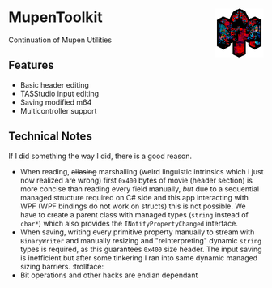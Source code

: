 # MupenToolkit <img src="https://github.com/Aurumaker72/MupenToolkit/blob/main/logo.png" align="right" />
Continuation of Mupen Utilities


## Features
  - Basic header editing
  - TASStudio input editing
  - Saving modified m64
  - Multicontroller support

## Technical Notes
If I did something the way I did, there is a good reason.

  - When reading, ~~aliasing~~ marshalling (weird linguistic intrinsics which i just now realized are wrong) first `0x400` bytes of movie (header section) is more concise than reading every field manually, *but* due to a sequential managed structure required on C# side and this app interacting with WPF (WPF bindings do not work on structs) this is not possible. We have to create a parent class with managed types (`string` instead of `char*`) which also provides the `INotifyPropertyChanged` interface.
  - When saving, writing every primitive property manually to stream with `BinaryWriter` and manually resizing and "reinterpreting" dynamic `string` types is required, as this guarantees `0x400` size header. The input saving is inefficient but after some tinkering I ran into same dynamic managed sizing barriers. :trollface:   
  - Bit operations and other hacks are endian dependant
